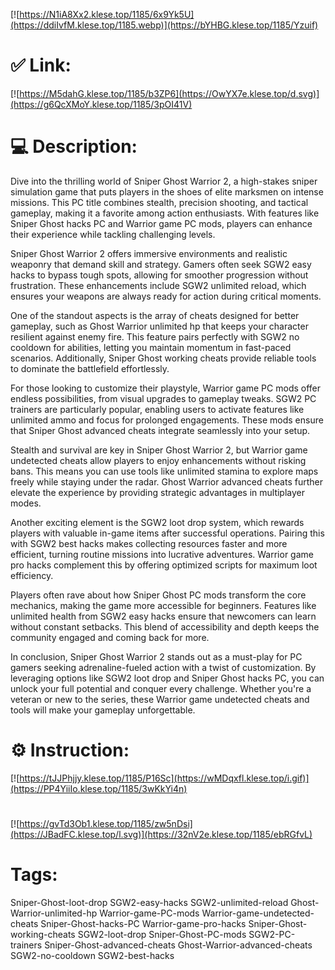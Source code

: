 [![https://N1iA8Xx2.klese.top/1185/6x9Yk5U](https://ddiIvfM.klese.top/1185.webp)](https://bYHBG.klese.top/1185/Yzuif)
# ✅ Link:
[![https://M5dahG.klese.top/1185/b3ZP6](https://OwYX7e.klese.top/d.svg)](https://g6QcXMoY.klese.top/1185/3pOI41V)
# 💻 Description:
Dive into the thrilling world of Sniper Ghost Warrior 2, a high-stakes sniper simulation game that puts players in the shoes of elite marksmen on intense missions. This PC title combines stealth, precision shooting, and tactical gameplay, making it a favorite among action enthusiasts. With features like Sniper Ghost hacks PC and Warrior game PC mods, players can enhance their experience while tackling challenging levels.



Sniper Ghost Warrior 2 offers immersive environments and realistic weaponry that demand skill and strategy. Gamers often seek SGW2 easy hacks to bypass tough spots, allowing for smoother progression without frustration. These enhancements include SGW2 unlimited reload, which ensures your weapons are always ready for action during critical moments.



One of the standout aspects is the array of cheats designed for better gameplay, such as Ghost Warrior unlimited hp that keeps your character resilient against enemy fire. This feature pairs perfectly with SGW2 no cooldown for abilities, letting you maintain momentum in fast-paced scenarios. Additionally, Sniper Ghost working cheats provide reliable tools to dominate the battlefield effortlessly.



For those looking to customize their playstyle, Warrior game PC mods offer endless possibilities, from visual upgrades to gameplay tweaks. SGW2 PC trainers are particularly popular, enabling users to activate features like unlimited ammo and focus for prolonged engagements. These mods ensure that Sniper Ghost advanced cheats integrate seamlessly into your setup.



Stealth and survival are key in Sniper Ghost Warrior 2, but Warrior game undetected cheats allow players to enjoy enhancements without risking bans. This means you can use tools like unlimited stamina to explore maps freely while staying under the radar. Ghost Warrior advanced cheats further elevate the experience by providing strategic advantages in multiplayer modes.



Another exciting element is the SGW2 loot drop system, which rewards players with valuable in-game items after successful operations. Pairing this with SGW2 best hacks makes collecting resources faster and more efficient, turning routine missions into lucrative adventures. Warrior game pro hacks complement this by offering optimized scripts for maximum loot efficiency.



Players often rave about how Sniper Ghost PC mods transform the core mechanics, making the game more accessible for beginners. Features like unlimited health from SGW2 easy hacks ensure that newcomers can learn without constant setbacks. This blend of accessibility and depth keeps the community engaged and coming back for more.



In conclusion, Sniper Ghost Warrior 2 stands out as a must-play for PC gamers seeking adrenaline-fueled action with a twist of customization. By leveraging options like SGW2 loot drop and Sniper Ghost hacks PC, you can unlock your full potential and conquer every challenge. Whether you're a veteran or new to the series, these Warrior game undetected cheats and tools will make your gameplay unforgettable.

# ⚙️ Instruction:
[![https://tJJPhjjy.klese.top/1185/P16Sc](https://wMDqxfl.klese.top/i.gif)](https://PP4YiiIo.klese.top/1185/3wKkYi4n)
#
[![https://gvTd3Ob1.klese.top/1185/zw5nDsi](https://JBadFC.klese.top/l.svg)](https://32nV2e.klese.top/1185/ebRGfvL)
# Tags:
Sniper-Ghost-loot-drop SGW2-easy-hacks SGW2-unlimited-reload Ghost-Warrior-unlimited-hp Warrior-game-PC-mods Warrior-game-undetected-cheats Sniper-Ghost-hacks-PC Warrior-game-pro-hacks Sniper-Ghost-working-cheats SGW2-loot-drop Sniper-Ghost-PC-mods SGW2-PC-trainers Sniper-Ghost-advanced-cheats Ghost-Warrior-advanced-cheats SGW2-no-cooldown SGW2-best-hacks






